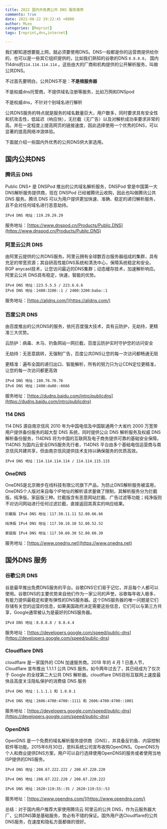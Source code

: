 ```yaml
---
title: 2022 国内外免费公共 DNS 服务推荐
comments: true
date: 2022-08-22 19:22:45 +0800
author: MLeo
categories: [Reprint]
tags: [reprint,dns,internet]

---
```



我们都知道想要能上网，就必须要使用DNS。DNS一般都是你的运营商提供给你的，也可以是一些其它组织提供的，比如我们熟知的谷歌的DNS `8.8.8.8`， 国内114dns的`114.114.114.114` 。这些由大的厂商和机构提供的公开解析服务，叫做公共DNS。

不过首先要明白，公共DNS不是：**不是根服务器**

不是权威dns托管商，不提供域名注册等服务，比如万网和DNSpod

不是权威dns，不针对个别域名进行解析

公共DNS服务的特点就是服务的域名数量巨大，用户数多，同时要求具有安全性和抗攻击性，低延迟（响应快），无拦截（无广告）以及对解析成功率要求非常的高。并在一定程度上提高网页的链接速度，因此选择使用一个优秀的DNS，可以显著的提高网络冲浪体验。

下面就介绍一些国内外优秀的公共DNS供大家选用。


## 国内公共DNS

### 腾讯云 DNS

Public DNS+ 是 DNSPod 推出的公共域名解析服务，DNSPod 曾是中国第一大DNS解析服务提供商，现在 DNSPod 已经被腾讯云收购，因此也叫做腾讯公共 DNS 服务。腾讯 DNS 可以为用户提供更加快速、准确、稳定的递归解析服务，且不会对任何域名进行恶意劫持。

```
IPv4 DNS 地址：119.29.29.29
```

服务地址：[https://www.dnspod.cn/Products/Public.DNS](https://www.dnspod.cn/Products/Public.DNS)


### 阿里云公共 DNS

由阿里云提供的公共DNS服务。阿里云拥有全球数百台服务器组成的集群，具有充足的带宽资源；其自研高性能DNS系统和清洗中心，保障系统稳定和安全。BGP anycast技术，让您访问最近的DNS集群；动态缓存技术，加速解析响应。阿里云公共 DNS具有稳定，快速，智能的优势。

```
IPv4 DNS 地址：223.5.5.5 / 223.6.6.6
IPv6 DNS 地址：2400:3200::1 / 2400:3200:baba::1
```

服务地址：[https://alidns.com/](https://alidns.com/)

### 百度公共 DNS

由百度推出的公共DNS的服务，依托百度强大技术，具有云防护，无劫持，更精准三大优势。

云防护：病毒、木马、钓鱼网站一网拦截，百度云防护实时守护您的访问安全

无劫持：无恶意跳转，无强制广告，百度公共DNS让您的每一次访问都畅通无阻

更精准：遍布全国的递归出口、智能解析，所有的努力只为让CDN定位更精准，让您的每一次访问都更高效
```
IPv4 DNS 地址：180.76.76.76
IPv6 DNS 地址：2400:da00::6666
```

服务地址：[https://dudns.baidu.com/intro/publicdns](https://dudns.baidu.com/intro/publicdns)


### 114 DNS

114 DNS 源自南京信风 2010 年为中国电信及中国联通两个大省约 2000 万宽带用户提供备份服务的超大型 DNS 系统，同时提供公众 DNS 解析服务及权威 DNS 解析备份服务，114DNS 将为中国的互联网及电子商务提供可靠的基础安全保障。114DNS 为国内云安全DNS服务先行者，114DNS 平台由多个基础电信运营商与南京信风共建共享，但由南京信风提供技术支持以确保服务的优质高效。

```
IPv4 DNS 地址：114.114.114.114 / 114.114.115.115
```


### OneDNS

OneDNS是北京微步在线科技有限公司旗下产品，为防止DNS解析服务被滥用，OneDNS个人版对来自每个IP地址的解析请求量做了限制，其解析服务分为拦截版，纯净版，家庭版三种。拦截版含有恶意网站拦截、广告过滤等功能；纯净版则不对访问网站进行任何过滤拦截，直接返回其真实的响应结果。

```
拦截版 IPv4 DNS 地址：117.50.11.11 52.80.66.66

纯净版 IPv4 DNS 地址：117.50.10.10 52.80.52.52

家庭版 IPv4 DNS 地址：117.50.60.30 52.80.60.30
```

服务地址：[https://www.onedns.net](https://www.onedns.net)


## 国外DNS 服务

### 谷歌公共 DNS

谷是最早推出免费DNS服务的平台。谷歌DNS它们易于记忆，并且每个人都可以使用。谷歌DNS的主要优势来自他们作为一家公司的声誉。谷歌每年收入极多，有能力提供最稳定和更有弹性的DNS服务器。这个DNS服务器的唯一问题是它们存储有关您的运营的信息，如果美国政府决定需要这些信息，它们可以与第三方共享，Google通常被认为是最好的DNS服务器。
```
IPv4 DNS 地址：8.8.8.8 / 8.8.4.4
```

服务地址：[https://developers.google.com/speed/public-dns](https://developers.google.com/speed/public-dns)

### Cloudflare DNS

cloudflare 是一家国外的 CDN 加速服务商。2018 年的 4 月 1 日愚人节，Cloudflare 宣布推出 1.1.1.1 公共 DNS 服务。如今两年过去了，其已经成为了仅次于 Google 的全球第二大公共 DNS 解析器。cloudflare DNS目标互联网上速度最快且高度关注隐私保护的消费级 DNS 服务

```
IPv4 DNS 地址：1.1.1.1 和 1.0.0.1

IPv6 DNS 地址：2606:4700:4700::1111 和 2606:4700:4700::1001
```

服务地址：[https://developers.google.com/speed/public-dns](https://developers.google.com/speed/public-dns)

### OpenDNS

OpenDNS 是一个免费的域名解析服务提供商（DNS），并具备反钓鱼、内容控制软件等功能。2015年6月30日，思科系统公司宣布收购OpenDNS。OpenDNS为个人和商业提供DNS方案，用户可以自行选择使用OpenDNS的服务或者使用当地ISP提供的DNS服务。

```
IPv4 DNS 地址：208.67.222.222 / 208.67.220.220

IPv4 DNS 地址：208.67.222.220 / 208.67.220.222

IPv6 DNS 地址：2620:119:35::35 / 2620:119:53::53
```

服务地址：[https://www.opendns.com/](https://www.opendns.com/)


总结：对于国内用户推荐大家使用腾讯云 阿里云的公共 DNS，作为云服务器大厂，公共DNS算是基础服务，势必有不错的保证。国外用户选Cloudflare的公共DNS服务，在速度和隐私方面都做的很好。